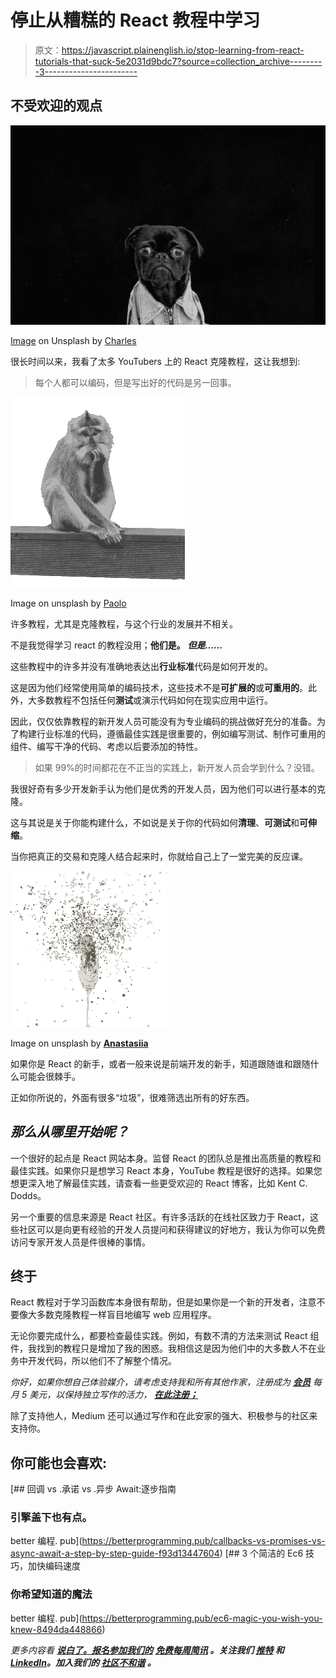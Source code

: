 # 停止从糟糕的 React 教程中学习

> 原文：<https://javascript.plainenglish.io/stop-learning-from-react-tutorials-that-suck-5e2031d9bdc7?source=collection_archive---------3----------------------->

## 不受欢迎的观点

![](img/c37fc2411f26daedf83374972a4ba6b6.png)

[Image](https://unsplash.com/) on Unsplash by [Charles](https://unsplash.com/photos/K4mSJ7kc0As)

很长时间以来，我看了太多 YouTubers 上的 React 克隆教程，这让我想到:

> 每个人都可以编码，但是写出好的代码是另一回事。

![](img/74c51748c48096dd280fa5676a990cb8.png)

Image on unsplash by [Paolo](https://unsplash.com/photos/hKVg7ldM5VU)

许多教程，尤其是克隆教程，与这个行业的发展并不相关。

不是我觉得学习 react 的教程没用；**他们是。**
***但是……***

这些教程中的许多并没有准确地表达出**行业标准**代码是如何开发的。

这是因为他们经常使用简单的编码技术，这些技术不是**可扩展的**或**可重用的**。此外，大多数教程不包括任何**测试**或演示代码如何在现实应用中运行。

因此，仅仅依靠教程的新开发人员可能没有为专业编码的挑战做好充分的准备。为了构建行业标准的代码，遵循最佳实践是很重要的，例如编写测试、制作可重用的组件、编写干净的代码、考虑以后要添加的特性。

> 如果 99%的时间都花在不正当的实践上，新开发人员会学到什么？没错。

我很好奇有多少开发新手认为他们是优秀的开发人员，因为他们可以进行基本的克隆。

这与其说是关于你能构建什么，不如说是关于你的代码如何**清理**、**可测试**和**可伸缩**。

当你把真正的交易和克隆人结合起来时，你就给自己上了一堂完美的反应课。

![](img/b89a9827e9443b0799a60d7fb2b98655.png)

Image on unsplash by [**Anastasiia**](https://unsplash.com/@rozumna)

如果你是 React 的新手，或者一般来说是前端开发的新手，知道跟随谁和跟随什么可能会很棘手。

正如你所说的，外面有很多“垃圾”，很难筛选出所有的好东西。

## ***那么从哪里开始呢？***

一个很好的起点是 React 网站本身。监督 React 的团队总是推出高质量的教程和最佳实践。如果你只是想学习 React 本身，YouTube 教程是很好的选择。如果您想更深入地了解最佳实践，请查看一些更受欢迎的 React 博客，比如 Kent C. Dodds。

另一个重要的信息来源是 React 社区。有许多活跃的在线社区致力于 React，这些社区可以是向更有经验的开发人员提问和获得建议的好地方，我认为你可以免费访问专家开发人员是件很棒的事情。

## **终于**

React 教程对于学习函数库本身很有帮助，但是如果你是一个新的开发者，注意不要像大多数克隆教程一样盲目地编写 web 应用程序。

无论你要完成什么，都要检查最佳实践。例如，有数不清的方法来测试 React 组件，我找到的教程只是增加了我的困惑。我相信这是因为他们中的大多数人不在业务中开发代码，所以他们不了解整个情况。

*你好，如果你想自己体验媒介，请考虑支持我和所有其他作家，注册成为* [***会员***](https://medium.com/@anton.franzen/membership) *每月 5 美元，以保持独立写作的活力，* [***在此注册；***](https://medium.com/@anton.franzen/membership)

除了支持他人，Medium 还可以通过写作和在此安家的强大、积极参与的社区来支持你。

## 你可能也会喜欢:

[](https://betterprogramming.pub/callbacks-vs-promises-vs-async-await-a-step-by-step-guide-f93d13447604) [## 回调 vs .承诺 vs .异步 Await:逐步指南

### 引擎盖下也有点。

better 编程. pub](https://betterprogramming.pub/callbacks-vs-promises-vs-async-await-a-step-by-step-guide-f93d13447604) [](https://betterprogramming.pub/ec6-magic-you-wish-you-knew-8494da448866) [## 3 个简洁的 Ec6 技巧，加快编码速度

### 你希望知道的魔法

better 编程. pub](https://betterprogramming.pub/ec6-magic-you-wish-you-knew-8494da448866) 

*更多内容看* [***说白了。报名参加我们的***](https://plainenglish.io/) **[***免费每周简讯***](http://newsletter.plainenglish.io/) *。关注我们* [***推特***](https://twitter.com/inPlainEngHQ) *和*[***LinkedIn***](https://www.linkedin.com/company/inplainenglish/)*。加入我们的* [***社区不和谐***](https://discord.gg/GtDtUAvyhW) *。***